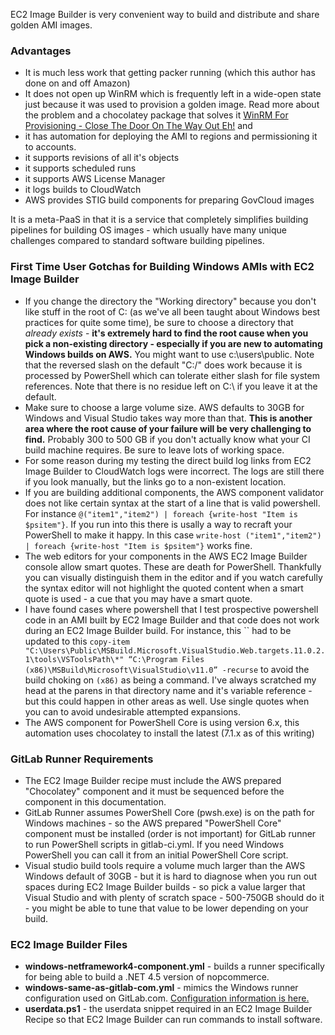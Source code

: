 
EC2 Image Builder is very convenient way to build and distribute and share golden AMI images.

### Advantages
- It is much less work that getting packer running (which this author has done on and off Amazon)
- It does not open up WinRM which is frequently left in a wide-open state just because it was used to provision a golden image. Read more about the problem and a chocolatey package that solves it [WinRM For Provisioning - Close The Door On The Way Out Eh!](https://missionimpossiblecode.io/post/winrm-for-provisioning-close-the-door-on-the-way-out-eh/) and 
- it has automation for deploying the AMI to regions and permissioning it to accounts.
- it supports revisions of all it's objects
- it supports scheduled runs
- it supports AWS License Manager
- it logs builds to CloudWatch
- AWS provides STIG build components for preparing GovCloud images

It is a meta-PaaS in that it is a service that completely simplifies building pipelines for building OS images - which usually have many unique challenges compared to standard software building pipelines.

### First Time User Gotchas for Building Windows AMIs with EC2 Image Builder
- If you change the directory the "Working directory" because you don't like stuff in the root of C: (as we've all been taught about Windows best practices for quite some time), be sure to choose a directory that *already exists* - **it's extremely hard to find the root cause when you pick a non-existing directory - especially if you are new to automating Windows builds on AWS.**  You might want to use c:\users\public.  Note that the reversed slash on the default "C:/" does work because it is processed by PowerShell which can tolerate either slash for file system references. Note that there is no residue left on C:\ if you leave it at the default.
- Make sure to choose a large volume size.  AWS defaults to 30GB for Windows and Visual Studio takes way more than that. **This is another area where the root cause of your failure will be very challenging to find.** Probably 300 to 500 GB if you don't actually know what your CI build machine requires. Be sure to leave lots of working space.
- For some reason during my testing the direct build log links from EC2 Image Builder to CloudWatch logs were incorrect.  The logs are still there if you look manually, but the links go to a non-existent location.
- If you are building additional components, the AWS component validator does not like certain syntax at the start of a line that is valid powershell.  For instance `@("item1","item2") | foreach {write-host "Item is $psitem"}`.  If you run into this there is usally a way to recraft your PowerShell to make it happy.  In this case `write-host ("item1","item2") | foreach {write-host "Item is $psitem"}` works fine.
- The web editors for your components in the AWS EC2 Image Builder console allow smart quotes.  These are death for PowerShell.  Thankfully you can visually distinguish them in the editor and if you watch carefully the syntax editor will not highlight the quoted content when a smart quote is used - a cue that you may have a smart quote.  
- I have found cases where powershell that I test prospective powershell code in an AMI built by EC2 Image Builder and that code does not work during an EC2 Image Builder build.  For instance, this `` had to be updated to this `copy-item "C:\Users\Public\MSBuild.Microsoft.VisualStudio.Web.targets.11.0.2.1\tools\VSToolsPath\*" “C:\Program Files (x86)\MSBuild\Microsoft\VisualStudio\v11.0” -recurse` to avoid the build choking on `(x86)` as being a command. I've always scratched my head at the parens in that directory name and it's variable reference - but this could happen in other areas as well.  Use single quotes when you can to avoid undesirable attempted expansions.
- The AWS component for PowerShell Core is using version 6.x, this automation uses chocolatey to install the latest (7.1.x as of this writing)

### GitLab Runner Requirements
- The EC2 Image Builder recipe must include the AWS prepared "Chocolatey" component and it must be sequenced before the component in this documentation.
- GitLab Runner assumes PowerShell Core (pwsh.exe) is on the path for Windows machines - so the AWS prepared "PowerShell Core" component must be installed (order is not important) for GitLab runner to run PowerShell scripts in gitlab-ci.yml. If you need Windows PowerShell you can call it from an initial PowerShell Core script.
- Visual studio build tools require a volume much larger than the AWS Windows default of 30GB - but it is hard to diagnose when you run out spaces during EC2 Image Builder builds - so pick a value larger that Visual Studio and with plenty of scratch space - 500-750GB should do it - you might be able to tune that value to be lower depending on your build.

### EC2 Image Builder Files
- **windows-netframework4-component.yml** - builds a runner specifically for being able to build a .NET 4.5 version of nopcommerce.
- **windows-same-as-gitlab-com.yml** - mimics the Windows runner configuration used on GitLab.com. [Configuration information is here.](https://gitlab.com/gitlab-org/ci-cd/shared-runners/images/gcp/windows-containers/-/blob/main/cookbooks/preinstalled-software/README.md)
- **userdata.ps1** - the userdata snippet required in an EC2 Image Builder Recipe so that EC2 Image Builder can run commands to install software.
